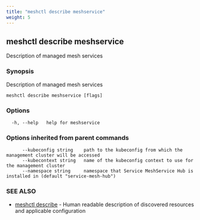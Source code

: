 ```yaml
---
title: "meshctl describe meshservice"
weight: 5
---
```

## meshctl describe meshservice

Description of managed mesh services

### Synopsis

Description of managed mesh services

```
meshctl describe meshservice [flags]
```

### Options

```
  -h, --help   help for meshservice
```

### Options inherited from parent commands

```
      --kubeconfig string    path to the kubeconfig from which the management cluster will be accessed
      --kubecontext string   name of the kubeconfig context to use for the management cluster
      --namespace string     namespace that Service MeshService Hub is installed in (default "service-mesh-hub")
```

### SEE ALSO

* [meshctl describe](../meshctl_describe)	 - Human readable description of discovered resources and applicable configuration

